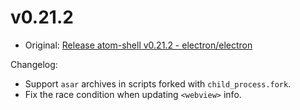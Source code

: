 # v0.21.2

* Original: [Release atom-shell v0.21.2 - electron/electron](https://github.com/electron/electron/releases/tag/v0.21.2)

Changelog:

* Support `asar` archives in scripts forked with `child_process.fork`.
* Fix the race condition when updating `<webview>` info.

